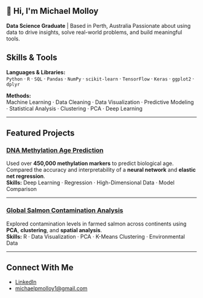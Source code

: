 ## 👋 Hi, I'm Michael Molloy 

**Data Science Graduate** | Based in Perth, Australia 
Passionate about using data to drive insights, solve real-world problems, and build meaningful tools.  



## Skills & Tools

**Languages & Libraries:**  
`Python` · `R` · `SQL` · `Pandas` · `NumPy` · `scikit-learn` · `TensorFlow` · `Keras` · `ggplot2` · `dplyr`


**Methods:**  
Machine Learning · Data Cleaning · Data Visualization · Predictive Modeling · Statistical Analysis · Clustering · PCA · Deep Learning

---

## Featured Projects

### [DNA Methylation Age Prediction](https://github.com/michaelpmolloy/Dna-Age-Predictions)
Used over **450,000 methylation markers** to predict biological age. Compared the accuracy and interpretability of a **neural network** and **elastic net regression**.  
**Skills:** Deep Learning · Regression · High-Dimensional Data · Model Comparison

---

### [Global Salmon Contamination Analysis](https://github.com/michaelpmolloy/Salmon-Contamination-Analysis)
Explored contamination levels in farmed salmon across continents using **PCA**, **clustering**, and **spatial analysis**.  
**Skills:** R · Data Visualization · PCA · K-Means Clustering · Environmental Data

---


## Connect With Me

- [LinkedIn](https://www.linkedin.com/in/michael-molloy-85868129b/)
- [michaelpmolloy1@gmail.com](mailto:michaelpmolloy1@gmail.com)

<!--
**michaelpmolloy/michaelpmolloy** is a ✨ _special_ ✨ repository because its `README.md` (this file) appears on your GitHub profile.

Here are some ideas to get you started:

- 🔭 I’m currently working on ...
- 🌱 I’m currently learning ...
- 👯 I’m looking to collaborate on ...
- 🤔 I’m looking for help with ...
- 💬 Ask me about ...
- 📫 How to reach me: ...
- 😄 Pronouns: ...
- ⚡ Fun fact: ...
-->
